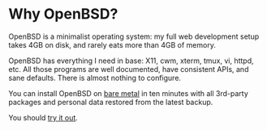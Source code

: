 # Why OpenBSD?

OpenBSD is a minimalist operating system: my full web development
setup takes 4GB on disk, and rarely eats more than 4GB of memory.

OpenBSD has everything I need in base: X11, cwm, xterm, tmux, vi,
httpd, etc. All those programs are well documented, have consistent
APIs, and sane defaults. There is almost nothing to configure.

You can install OpenBSD on [bare metal](/openbsd/hardware.html) in
ten minutes with all 3rd-party packages and personal data restored
from the latest backup.

You should [try it out](/openbsd/).
